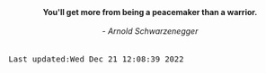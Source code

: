 
<div align="center"><b><span>You'll get more from being a peacemaker than a warrior.</span></b><br><br><i> - Arnold Schwarzenegger</i></div>
<br><br><kbd>Last updated:Wed Dec 21 12:08:39 2022</kbd>